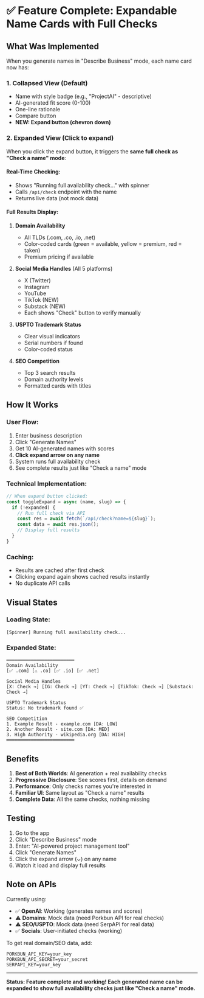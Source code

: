 # ✅ Feature Complete: Expandable Name Cards with Full Checks

## What Was Implemented

When you generate names in "Describe Business" mode, each name card now has:

### 1. **Collapsed View** (Default)
- Name with style badge (e.g., "ProjectAI" - descriptive)
- AI-generated fit score (0-100)
- One-line rationale
- Compare button
- **NEW: Expand button (chevron down)**

### 2. **Expanded View** (Click to expand)
When you click the expand button, it triggers the **same full check as "Check a name" mode**:

#### Real-Time Checking:
- Shows "Running full availability check..." with spinner
- Calls `/api/check` endpoint with the name
- Returns live data (not mock data)

#### Full Results Display:
1. **Domain Availability**
   - All TLDs (.com, .co, .io, .net)
   - Color-coded cards (green = available, yellow = premium, red = taken)
   - Premium pricing if available

2. **Social Media Handles** (All 5 platforms)
   - X (Twitter)
   - Instagram
   - YouTube
   - TikTok (NEW)
   - Substack (NEW)
   - Each shows "Check" button to verify manually

3. **USPTO Trademark Status**
   - Clear visual indicators
   - Serial numbers if found
   - Color-coded status

4. **SEO Competition**
   - Top 3 search results
   - Domain authority levels
   - Formatted cards with titles

## How It Works

### User Flow:
1. Enter business description
2. Click "Generate Names"
3. Get 10 AI-generated names with scores
4. **Click expand arrow on any name**
5. System runs full availability check
6. See complete results just like "Check a name" mode

### Technical Implementation:
```javascript
// When expand button clicked:
const toggleExpand = async (name, slug) => {
  if (!expanded) {
    // Run full check via API
    const res = await fetch(`/api/check?name=${slug}`);
    const data = await res.json();
    // Display full results
  }
}
```

### Caching:
- Results are cached after first check
- Clicking expand again shows cached results instantly
- No duplicate API calls

## Visual States

### Loading State:
```
[Spinner] Running full availability check...
```

### Expanded State:
```
━━━━━━━━━━━━━━━━━━━━━━━━━
Domain Availability
[✅ .com] [⚠️ .co] [✅ .io] [✅ .net]

Social Media Handles
[X: Check →] [IG: Check →] [YT: Check →] [TikTok: Check →] [Substack: Check →]

USPTO Trademark Status
Status: No trademark found ✅

SEO Competition
1. Example Result - example.com [DA: LOW]
2. Another Result - site.com [DA: MED]
3. High Authority - wikipedia.org [DA: HIGH]
━━━━━━━━━━━━━━━━━━━━━━━━━
```

## Benefits

1. **Best of Both Worlds**: AI generation + real availability checks
2. **Progressive Disclosure**: See scores first, details on demand
3. **Performance**: Only checks names you're interested in
4. **Familiar UI**: Same layout as "Check a name" results
5. **Complete Data**: All the same checks, nothing missing

## Testing

1. Go to the app
2. Click "Describe Business" mode
3. Enter: "AI-powered project management tool"
4. Click "Generate Names"
5. Click the expand arrow (⌄) on any name
6. Watch it load and display full results

## Note on APIs

Currently using:
- ✅ **OpenAI**: Working (generates names and scores)
- ⚠️ **Domains**: Mock data (need Porkbun API for real checks)
- ⚠️ **SEO/USPTO**: Mock data (need SerpAPI for real data)
- ✅ **Socials**: User-initiated checks (working)

To get real domain/SEO data, add:
```env
PORKBUN_API_KEY=your_key
PORKBUN_API_SECRET=your_secret
SERPAPI_KEY=your_key
```

---

**Status: Feature complete and working! Each generated name can be expanded to show full availability checks just like "Check a name" mode.**